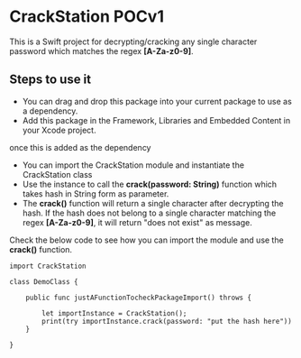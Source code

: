 # CrackStation POCv1

This is a Swift project for decrypting/cracking any single character password which matches the regex **[A-Za-z0-9]**.

## Steps to use it

- You can drag and drop this package into your current package to use as a dependency. 
- Add this package in the Framework, Libraries and Embedded Content in your Xcode project.

once this is added as the dependency

- You can import the CrackStation module and instantiate the CrackStation class
- Use the instance to call the **crack(password: String)** function which takes hash in String form as parameter.
- The **crack()** function will return a single character after decrypting the hash. If the hash does not belong to a single character matching the regex **[A-Za-z0-9]**, it will return "does not exist" as message.

Check the below code to see how you can import the module and use the **crack()** function.

```
import CrackStation

class DemoClass {

    public func justAFunctionTocheckPackageImport() throws {
        
        let importInstance = CrackStation();
        print(try importInstance.crack(password: "put the hash here"))
    }

}
```

